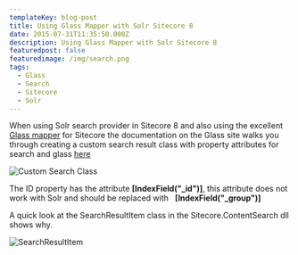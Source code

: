 ```yaml
---
templateKey: blog-post
title: Using Glass Mapper with Solr Sitecore 8
date: 2015-07-31T11:35:50.000Z
description: Using Glass Mapper with Solr Sitecore 8
featuredpost: false
featuredimage: /img/search.png
tags:
  - Glass
  - Search
  - Sitecore
  - Solr
---
```

When using Solr search provider in Sitecore 8 and also using the excellent [Glass mapper](http://glass.lu/Mapper/Sc) for Sitecore the documentation on the Glass site walks you through creating a custom search result class with property attributes for search and glass [here](http://glass.lu/Mapper/Sc/Tutorials/Tutorial25)



![Custom Search Class](/img/custom_search_class.png)

The ID property has the attribute **\[IndexField("_id")]**, this attribute does not work with Solr and should be replaced with   **\[IndexField("_group")]**

<script src="https://gist.github.com/Wesley-Lomax/4dcfe6b613fe6159a462.js"></script>

A quick look at the SearchResultItem class in the Sitecore.ContentSearch dll shows why.

![SearchResultItem ](/img/searchresultitem.png)
